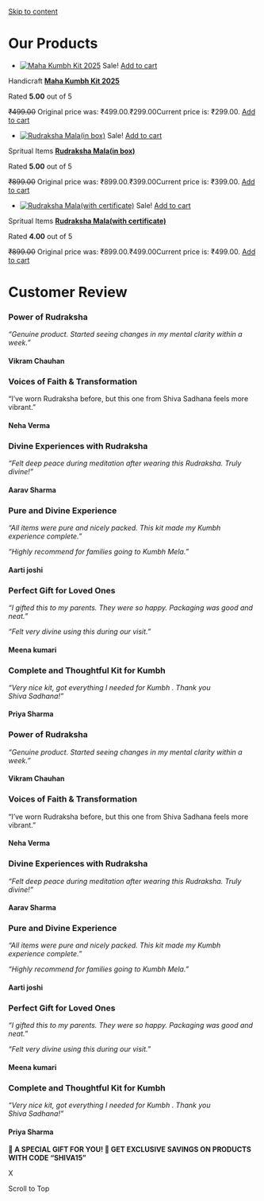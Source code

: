 [Skip to content](https://shivasadhana.in/store/#content "Skip to content")

# Our Products

- [![Maha Kumbh Kit 2025](https://shivasadhana.in/wp-content/uploads/2025/06/3-1-300x300.jpg)](https://shivasadhana.in/product/maha-kumbh-kit-2025/) Sale! [Add to cart](https://shivasadhana.in/store/?add-to-cart=1115)


Handicraft [**Maha Kumbh Kit 2025**](https://shivasadhana.in/product/maha-kumbh-kit-2025/)



Rated **5.00** out of 5



~~₹499.00~~ Original price was: ₹499.00.₹299.00Current price is: ₹299.00. [Add to cart](https://shivasadhana.in/store/?add-to-cart=1115)

- [![Rudraksha Mala(in box)](https://shivasadhana.in/wp-content/uploads/2025/06/R1-scaled-300x300.jpg)](https://shivasadhana.in/product/rudraksha-mala/) Sale! [Add to cart](https://shivasadhana.in/store/?add-to-cart=1067)


Spritual Items [**Rudraksha Mala(in box)**](https://shivasadhana.in/product/rudraksha-mala/)



Rated **5.00** out of 5



~~₹899.00~~ Original price was: ₹899.00.₹399.00Current price is: ₹399.00. [Add to cart](https://shivasadhana.in/store/?add-to-cart=1067)

- [![Rudraksha Mala(with certificate)](https://shivasadhana.in/wp-content/uploads/2025/06/R6-300x300.jpg)](https://shivasadhana.in/product/rudraksha-mala-2/) Sale! [Add to cart](https://shivasadhana.in/store/?add-to-cart=1071)


Spritual Items [**Rudraksha Mala(with certificate)**](https://shivasadhana.in/product/rudraksha-mala-2/)



Rated **4.00** out of 5



~~₹899.00~~ Original price was: ₹899.00.₹499.00Current price is: ₹499.00. [Add to cart](https://shivasadhana.in/store/?add-to-cart=1071)


# Customer Review

### Power of Rudraksha

_“Genuine product. Started seeing changes in my mental clarity within a week.”_

#### Vikram Chauhan

### Voices of Faith & Transformation

“I’ve worn Rudraksha before, but this one from Shiva Sadhana feels more vibrant.”

#### Neha Verma

### Divine Experiences with Rudraksha

_“Felt deep peace during meditation after wearing this Rudraksha. Truly divine!”_

#### Aarav Sharma

### Pure and Divine Experience

_“All items were pure and nicely packed. This kit made my Kumbh experience complete.”_

_“Highly recommend for families going to Kumbh Mela.”_

#### Aarti joshi

### Perfect Gift for Loved Ones

_“I gifted this to my parents. They were so happy. Packaging was good and neat.”_

_“Felt very divine using this during our visit.”_

#### Meena kumari

### Complete and Thoughtful Kit for Kumbh

_“Very nice kit, got everything I needed for Kumbh . Thank you Shiva Sadhana!”_

#### Priya Sharma

### Power of Rudraksha

_“Genuine product. Started seeing changes in my mental clarity within a week.”_

#### Vikram Chauhan

### Voices of Faith & Transformation

“I’ve worn Rudraksha before, but this one from Shiva Sadhana feels more vibrant.”

#### Neha Verma

### Divine Experiences with Rudraksha

_“Felt deep peace during meditation after wearing this Rudraksha. Truly divine!”_

#### Aarav Sharma

### Pure and Divine Experience

_“All items were pure and nicely packed. This kit made my Kumbh experience complete.”_

_“Highly recommend for families going to Kumbh Mela.”_

#### Aarti joshi

### Perfect Gift for Loved Ones

_“I gifted this to my parents. They were so happy. Packaging was good and neat.”_

_“Felt very divine using this during our visit.”_

#### Meena kumari

### Complete and Thoughtful Kit for Kumbh

_“Very nice kit, got everything I needed for Kumbh . Thank you Shiva Sadhana!”_

#### Priya Sharma

**🎁 A SPECIAL GIFT FOR YOU! 🎁 GET EXCLUSIVE SAVINGS ON PRODUCTS WITH CODE “SHIVA15”**

X

Scroll to Top